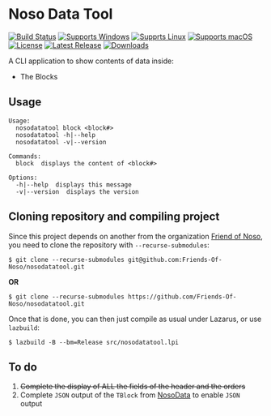 # Noso Data Tool
[![Build Status](https://github.com/Friends-Of-Noso/nosodatatool/workflows/build/badge.svg?branch=main)](https://github.com/Friends-Of-Noso/nosodatatool/actions)
[![Supports Windows](https://img.shields.io/badge/support-Windows-blue?logo=Windows)](https://github.com/Friends-Of-Noso/nosodatatool/releases/latest)
[![Supprts Linux](https://img.shields.io/badge/support-Linux-yellow?logo=Linux)](https://github.com/Friends-Of-Noso/nosodatatool/releases/latest)
[![Supports macOS](https://img.shields.io/badge/support-macOS-black?logo=macOS)](https://github.com/Friends-Of-Noso/nosodatatool/releases/latest)
[![License](https://img.shields.io/github/license/Friends-Of-Noso/nosodatatool)](https://github.com/Friends-Of-Noso/nosodatatool/blob/master/LICENSE)
[![Latest Release](https://img.shields.io/github/v/release/Friends-Of-Noso/nosodatatool?label=latest%20release)](https://github.com/Friends-Of-Noso/nosodatatool/releases/latest)
[![Downloads](https://img.shields.io/github/downloads/Friends-Of-Noso/nosodatatool/total)](https://github.com/Friends-Of-Noso/nosodatatool/releases)

A CLI application to show contents of data inside:

- The Blocks

## Usage

```
Usage:
  nosodatatool block <block#>
  nosodatatool -h|--help
  nosodatatool -v|--version

Commands:
  block  displays the content of <block#>

Options:
  -h|--help  displays this message
  -v|--version  displays the version
```

## Cloning repository and compiling project

Since this project depends on another from the organization [Friend of Noso](https://github.com/Friends-Of-Noso), you need to clone the repository with `--recurse-submodules`:

```console
$ git clone --recurse-submodules git@github.com:Friends-Of-Noso/nosodatatool.git
```

**OR**

```console
$ git clone --recurse-submodules https://github.com/Friends-Of-Noso/nosodatatool.git
```

Once that is done, you can then just compile as usual under Lazarus, or use `lazbuild`:

```console
$ lazbuild -B --bm=Release src/nosodatatool.lpi
```

## To do

1. ~~Complete the display of ALL the fields of the header and the orders~~
2. Complete `JSON` output of the `TBlock` from [NosoData](https://github.com/Friends-Of-Noso/NosoData) to enable `JSON` output
